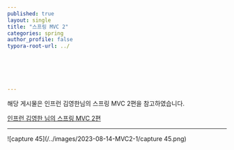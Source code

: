 ```yaml
---
published: true
layout: single
title: "스프링 MVC 2"
categories: spring
author_profile: false
typora-root-url: ../






---
```


해당 게시물은 인프런 김영한님의 스프링 MVC 2편을 참고하였습니다.

[인프런 김영한 님의 스프링 MVC 2편](https://www.inflearn.com/course/%EC%8A%A4%ED%94%84%EB%A7%81-mvc-2?_gl=1*8qzofy*_ga*MTgyNjc3NjcuMTY5MTk5Mjc0Mg..*_ga_85V6SRKGJV*MTY5MTk5Mjc0Mi4xLjEuMTY5MTk5Mjc2OC4zNC4wLjA.)

------------------

![capture 45](/../images/2023-08-14-MVC2-1/capture 45.png)